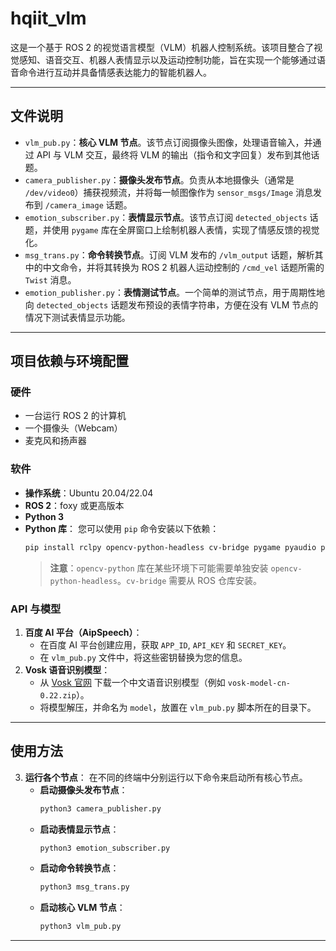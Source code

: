 # hqiit_vlm

这是一个基于 ROS 2 的视觉语言模型（VLM）机器人控制系统。该项目整合了视觉感知、语音交互、机器人表情显示以及运动控制功能，旨在实现一个能够通过语音命令进行互动并具备情感表达能力的智能机器人。

---

## 文件说明

* `vlm_pub.py`：**核心 VLM 节点**。该节点订阅摄像头图像，处理语音输入，并通过 API 与 VLM 交互，最终将 VLM 的输出（指令和文字回复）发布到其他话题。
* `camera_publisher.py`：**摄像头发布节点**。负责从本地摄像头（通常是 `/dev/video0`）捕获视频流，并将每一帧图像作为 `sensor_msgs/Image` 消息发布到 `/camera_image` 话题。
* `emotion_subscriber.py`：**表情显示节点**。该节点订阅 `detected_objects` 话题，并使用 `pygame` 库在全屏窗口上绘制机器人表情，实现了情感反馈的视觉化。
* `msg_trans.py`：**命令转换节点**。订阅 VLM 发布的 `/vlm_output` 话题，解析其中的中文命令，并将其转换为 ROS 2 机器人运动控制的 `/cmd_vel` 话题所需的 `Twist` 消息。
* `emotion_publisher.py`：**表情测试节点**。一个简单的测试节点，用于周期性地向 `detected_objects` 话题发布预设的表情字符串，方便在没有 VLM 节点的情况下测试表情显示功能。

---

## 项目依赖与环境配置

### 硬件
* 一台运行 ROS 2 的计算机
* 一个摄像头（Webcam）
* 麦克风和扬声器

### 软件
* **操作系统**：Ubuntu 20.04/22.04 
* **ROS 2**：foxy 或更高版本
* **Python 3**
* **Python 库**：
    您可以使用 `pip` 命令安装以下依赖：
    ```bash
    pip install rclpy opencv-python-headless cv-bridge pygame pyaudio pypinyin requests vosk Levenshtein aip
    ```
    > **注意**：`opencv-python` 库在某些环境下可能需要单独安装 `opencv-python-headless`。`cv-bridge` 需要从 ROS 仓库安装。

### API 与模型
1.  **百度 AI 平台（AipSpeech）**：
    * 在百度 AI 平台创建应用，获取 `APP_ID`, `API_KEY` 和 `SECRET_KEY`。
    * 在 `vlm_pub.py` 文件中，将这些密钥替换为您的信息。
2.  **Vosk 语音识别模型**：
    * 从 [Vosk 官网](https://alphacephei.com/vosk/models) 下载一个中文语音识别模型（例如 `vosk-model-cn-0.22.zip`）。
    * 将模型解压，并命名为 `model`，放置在 `vlm_pub.py` 脚本所在的目录下。

---

## 使用方法


3.  **运行各个节点**：
    在不同的终端中分别运行以下命令来启动所有核心节点。
    * **启动摄像头发布节点**：
        ```bash
        python3 camera_publisher.py
        ```
    * **启动表情显示节点**：
        ```bash
        python3 emotion_subscriber.py
        ```
    * **启动命令转换节点**：
        ```bash
        python3 msg_trans.py
        ```
    * **启动核心 VLM 节点**：
        ```bash
        python3 vlm_pub.py
        ```

---